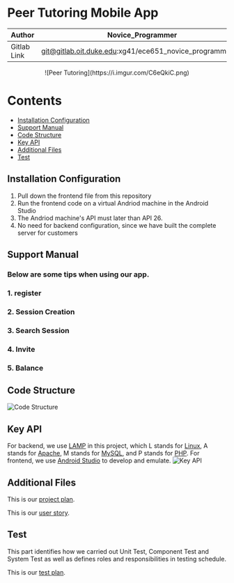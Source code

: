Peer Tutoring Mobile App
===========================================
|Author|Novice_Programmer|
|---|---
|Gitlab Link|git@gitlab.oit.duke.edu:xg41/ece651_novice_programmer.git

<center>![Peer Tutoring](https://i.imgur.com/C6eQkiC.png)</center>


# Contents
* [Installation Configuration](#installation-configuration)
* [Support Manual](#support-manual)
* [Code Structure](#code-structure)
* [Key API](#key-api)
* [Additional Files](#additional-files)
* [Test](#test)

## Installation Configuration
1. Pull down the frontend file from this repository
2. Run the frontend code on a virtual Andriod machine in the Android Studio  
3. The Andriod machine's API must later than API 26.
4. No need for backend configuration, since we have built the complete server for customers

## Support Manual
### Below are some tips when using our app.
### 1.  register

### 2. Session Creation

### 3. Search Session

### 4. Invite

### 5. Balance


## Code Structure
![Code Structure](https://i.imgur.com/hdYQBtH.jpg)

## Key API
For backend, we use [LAMP](https://en.wikipedia.org/wiki/LAMP_(software_bundle)) in this project, which L stands for [Linux](https://en.wikipedia.org/wiki/Linux), A stands for [Apache](https://en.wikipedia.org/wiki/Apache_HTTP_Server), M stands for [MySQL](https://en.wikipedia.org/wiki/MySQL), and P stands for [PHP](https://en.wikipedia.org/wiki/PHP).
For frontend, we use [Android Studio](https://en.wikipedia.org/wiki/Android_Studio) to develop and emulate. 
![Key API](https://i.imgur.com/rR9EWo7.jpg)

## Additional Files
This is our [project plan](https://gitlab.oit.duke.edu/xg41/ece651_novice_programmer/blob/master/Project%20Plan.pdf).

This is our [user story](https://gitlab.oit.duke.edu/xg41/ece651_novice_programmer/blob/master/User_story.pdf).

## Test
This part identifies how we carried out Unit Test, Component Test and System Test as well as defines roles and responsibilities in testing schedule.

This is our [test plan](https://gitlab.oit.duke.edu/xg41/ece651_novice_programmer/blob/master/Test%20Plan.pdf).


